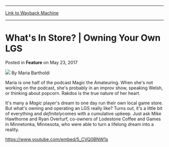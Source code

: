 
---
[Link to Wayback Machine](https://web.archive.org/web/20170527092248/http://magic.wizards.com/en/articles/archive/feature/whats-store-owning-your-own-lgs-2017-05-23)

[_metadata_:wayback_url]:- "http://magic.wizards.com/en/articles/archive/feature/whats-store-owning-your-own-lgs-2017-05-23"
[_metadata_:wayback_raw_url]:- "https://web.archive.org/web/20170527092248id_/http://magic.wizards.com/en/articles/archive/feature/whats-store-owning-your-own-lgs-2017-05-23"
[_metadata_:wayback_capture_timestamp]:- "2017-05-27 09:22:48+00:00"
[_metadata_:description]:- "Mike Hawthorne and Ryan Overturf, co-owners of Lodestone Coffee and Games in Minnesota, reveal what it's like to own a game store."
[_metadata_:generator]:- "Drupal 7 (http://drupal.org)"
---


What's In Store? | Owning Your Own LGS
======================================



 Posted in **Feature**
 on May 23, 2017 






![](https://media.magic.wizards.com/styles/auth_small/public/images/person/authorpic_mariabartholdi_0.jpg)
By Maria Bartholdi




 Maria is one half of the podcast Magic the Amateuring. When she's not working on the podcast, she's probably in an improv show, speaking Welsh, or thinking about popcorn. Rakdos is the true nature of her heart. 






It's many a *Magic* player's dream to one day run their own local game store. But what's owning and operating an LGS really like? Turns out, it's a little bit of everything and *definitely*comes with a cumulative upkeep. Just ask Mike Hawthorne and Ryan Overturf, co-owners of Lodestone Coffee and Games in Minnetonka, Minnesota, who were able to turn a lifelong dream into a reality.


<https://www.youtube.com/embed/5_CVQ0BNW1s>







